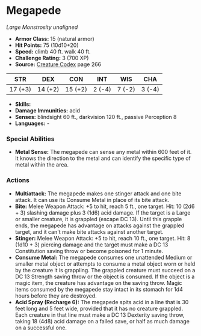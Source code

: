 # Megapede

*Large* *Monstrosity* *unaligned*

- **Armor Class:** 15 (natural armor)
- **Hit Points:** 75 (10d10+20)
- **Speed:** climb 40 ft. walk 40 ft.
- **Challenge Rating:** 3 (700 XP)
- **Source:** [Creature Codex](https://koboldpress.com/kpstore/product/creature-codex-for-5th-edition-dnd) page 266

| STR | DEX | CON | INT | WIS | CHA |
| --- | --- | --- | --- | --- | --- |
| 17 (+3) | 14 (+2) | 15 (+2) | 2 (-4) | 7 (-2) | 3 (-4) |

- **Skills:** 
- **Damage Immunities:** acid
- **Senses:** blindsight 60 ft., darkvision 120 ft., passive Perception 8
- **Languages:** -

### Special Abilities

- **Metal Sense:** The megapede can sense any metal within 600 feet of it. It knows the direction to the metal and can identify the specific type of metal within the area.

### Actions

- **Multiattack:** The megapede makes one stinger attack and one bite attack. It can use its Consume Metal in place of its bite attack.
- **Bite:** Melee Weapon Attack: +5 to hit, reach 5 ft., one target. Hit: 10 (2d6 + 3) slashing damage plus 3 (1d6) acid damage. If the target is a Large or smaller creature, it is grappled (escape DC 13). Until this grapple ends, the megapede has advantage on attacks against the grappled target, and it can't make bite attacks against another target.
- **Stinger:** Melee Weapon Attack: +5 to hit, reach 10 ft., one target. Hit: 8 (1d10 + 3) piercing damage and the target must make a DC 13 Constitution saving throw or become poisoned for 1 minute.
- **Consume Metal:** The megapede consumes one unattended Medium or smaller metal object or attempts to consume a metal object worn or held by the creature it is grappling. The grappled creature must succeed on a DC 13 Strength saving throw or the object is consumed. If the object is a magic item, the creature has advantage on the saving throw. Magic items consumed by the megapede stay intact in its stomach for 1d4 hours before they are destroyed.
- **Acid Spray (Recharge 6):** The megapede spits acid in a line that is 30 feet long and 5 feet wide, provided that it has no creature grappled. Each creature in that line must make a DC 13 Dexterity saving throw, taking 18 (4d8) acid damage on a failed save, or half as much damage on a successful one.


